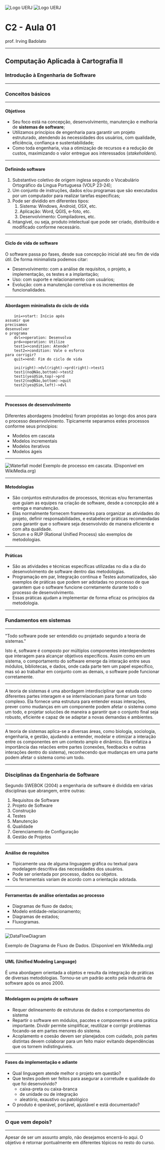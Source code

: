 <!-- .slide: data-background-image="https://raw.githubusercontent.com/irvingbadolato/lessons/main/terrain-big-data-visualization.png" -->

![Logo UERJ](https://raw.githubusercontent.com/irvingbadolato/lessons/main/logofen2.svg) ![Logo UERJ](https://raw.githubusercontent.com/irvingbadolato/lessons/main/Uerj_RGB_WEB_branca.svg)
<!-- .element: style="height:20vh" -->

# C2 - Aula 01

prof. Irving Badolato

----

## Computação Aplicada à Cartografia II

### Introdução à Engenharia de Software

---

### Conceitos básicos

----

#### Objetivos

- Seu foco está na concepção, desenvolvimento, manutenção e melhoria de **sistemas de software**;
- Utilizamos princípios de engenharia para garantir um projeto estruturado, atendendo às necessidades dos usuários, com qualidade, eficiência, confiança e sustentabilidade;
- Como toda engenharia, visa a otimização de recursos e a redução de custos, maximizando o valor entregue aos interessados (_stakeholders_).

----

#### Definindo software

1. Substantivo coletivo de origem inglesa segundo o Vocabulário Ortográfico da Lingua Portuguesa (VOLP 23-24);
2. Um conjunto de instruções, dados e/ou programas que são executados por um computador para realizar tarefas específicas; 
3. Pode ser dividido em diferentes tipos: 
    1. Sistema: Windows, Android, OSX, etc.
    2. Aplicação: Word, QGIS, e-foto, etc.
    3. Desenvolvimento: Compiladores, etc.
4. Intangível, ou seja, produto intelectual que pode ser criado, distribuído e modificado conforme necessário.
<!-- .element: style="font-size: xx-large;" -->

----

#### Ciclo de vída de software

O software passa po fases, desde sua concepção inicial até seu fim de vida útil. De forma minimalista podemos citar:

- Desenvolvimento: com a análise de requisitos, o projeto, a implementação, os testes e a implantação;
- Uso: com suporte e relacionamento com usuários;
- Evolução: com a manutenção corretiva e os incrementos de funcionalidades.

----

<!-- .slide: data-background="#888" -->

#### Abordagem minimalista do ciclo de vida

```flow
    ini=>start: Início após
assumir que
precisamos 
desenvolver 
o programa
    dvl=>operation: Desenvolva
    prd=>operation: Utilize
    test1=>condition: Atende?
    test2=>condition: Vale o esforco
para corrigir?
    quit=>end: Fim do ciclo de vida
    
    ini(right)->dvl(right)->prd(right)->test1
    test1(no@Não,bottom)->test2
    test1(yes@Sim,top)->prd
    test2(no@Não,bottom)->quit
    test2(yes@Sim,left)->dvl
    
```
<!-- .element: style="fill:#f00; font-color:#0f0" -->

----

#### Processos de desenvolvimento

Diferentes abordagens (modelos) foram propóstas ao longo dos anos para o processo desenvolvimento. Tipicamente separamos estes processos conforme seus princípios:

- Modelos em cascata
- Modelos incrementais
- Modelos iterativos
- Modelos ágeis

----

![Waterfall model](https://upload.wikimedia.org/wikipedia/commons/5/51/Waterfall_model.png)
Exemplo de processo em cascata. (Disponível em WikiMedia.org)
<!-- .element: style="font-size:large" -->

----

#### Metodologias

- São conjuntos estruturados de processos, técnicas e/ou ferramentas que guiam as equipes na criação de software, desde a concepção até a entrega e manutenção.
- Elas normalmente fornecem frameworks para organizar as atividades do projeto, definir responsabilidades, e estabelecer práticas recomendadas para garantir que o software seja desenvolvido de maneira eficiente e com alta qualidade.
- Scrum e o RUP (Rational Unified Process) são exemplos de metodologias.

----

#### Práticas

- São as atividades e técnicas específicas utilizadas no dia a dia do desenvolvimento de software dentro das metodologias.
- Programação em par, Integração contínua e Testes automatizados, são exemplos de práticas que podem ser adotadas no processo de que garantem que o software funcione corretamente durante todo o processo de desenvolvimento. 
- Essas práticas ajudam a implementar de forma eficaz os princípios da metodologia.

---

### Fundamentos em sistemas

----

"Todo software pode ser entendido ou projetado segundo a teoria de sistemas."

Isto é, software é composto por múltiplos componentes interdependentes que interagem para alcançar objetivos específicos. Assim como em um sistema, o comportamento do software emerge da interação entre seus módulos, bibliotecas, e dados, onde cada parte tem um papel específico, mas só ao trabalhar em conjunto com as demais, o software pode funcionar corretamente. 

----

A teoria de sistemas é uma abordagem interdisciplinar que estuda como diferentes partes interagem e se interrelacionam para formar um todo complexo. Ela fornece uma estrutura para entender essas interações, prever como mudanças em um componente podem afetar o sistema como um todo, e projetar solucões de maneira a garantir que o conjunto final seja robusto, eficiente e capaz de se adaptar a novas demandas e ambientes.

----

A teoria de sistemas aplica-se a diversas áreas, como biologia, sociologia, engenharia, e gestão, ajudando a entender, modelar e otimizar a interação entre os componentes em um contexto amplo e dinâmico. Ela enfatiza a importância das relacões entre partes (conexões, feedbacks e outras interações dentro do sistema), reconhecendo que mudanças em uma parte podem afetar o sistema como um todo.

---

### Disciplinas da Engenharia de Software

Segundo SWEBOK (2004) a engenharia de software é dividida em várias disciplinas que abrangem, entre outras:

1. Requisitos de Software
2. Projeto de Software
3. Construção
4. Testes
5. Manutenção
6. Qualidade
7. Gerenciamento de Configuração
8. Gestão de Projetos
<!-- .element: style="font-size: xx-large;" -->

----

#### Análise de requisitos

- Tipicamente usa de alguma linguagem gráfica ou textual para modelagem descritiva das necessidades dos usuários.
- Pode ser orientada por processo, dados ou objetos.
- Os ferramentais variam de acordo com a orientação adotada.

----

#### Ferramentas de análise orientadas ao processo

- Diagramas de fluxo de dados;
- Modelo entidade-relacionamento;
- Diagramas de estados;
- Fluxogramas.

----

![DataFlowDiagram](https://upload.wikimedia.org/wikipedia/commons/3/33/DFD0.png)
<!-- .element: style="height:60vh" -->
Exemplo de Diagrama de Fluxo de Dados. (Disponível em WikiMedia.org)
<!-- .element: style="font-size:large" -->

----

#### UML (Unified Modeling Language)

É uma abordagem orientada a objetos e resulta da integração de práticas de diversas metodologias. Tornou-se um padrão aceito pela industria de software após os anos 2000.

----

#### Modelagem ou projeto de software

- Requer delineamento de estruturas de dados e comportamentos do sistema
- Repartir o software em módulos, pacotes e componentes é uma prática importante. Dividir permite simplificar, reutilizar e corrigir problemas focando-se em partes menores do sistema.
- Acoplamento e coesão devem ser planejados com cuidado, pois partes distintas devem colaborar para um feito maior evitando dependências que os tornem indistinguíveis.

----

#### Fases da implementação e adiante

- Qual linguagem atende melhor o projeto em questão?
- Que testes podem ser feitos para asegurar a corretude e qualidade do que foi desenvolvido?
    - caixa-preta ou caixa-branca
    - de unidade ou de integração
    - aleatório, exaustivo ou patológico
- O produto é operável, portável, ajustável e está documentado?


---

### O que vem depois?

----

Apesar de ser um assunto amplo, não desejamos encerrá-lo aqui. O objetivo é retornar pontualmente em diferentes tópicos no resto do curso.


